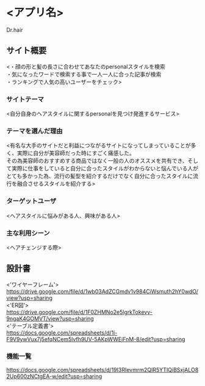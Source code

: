 # <アプリ名>
Dr.hair

## サイト概要

<・顔の形と髪の長さに合わせてあなたのpersonalスタイルを検索  
・気になったワードで検索する事で一人一人に合った記事が検索  
・ランキングで人気の高いユーザーをチェック>

### サイトテーマ
<自分自身のヘアスタイルに関するpersonalを見つけ発進するサービス>

### テーマを選んだ理由
<有名な大手のサイトだと利益につながるサイトになってしまっていることが多く、実際に自分が美容師だった時にすごく痛感した。  
その為美容師のおすすめする商品ではなく一般の人のオススメを共有でき、そして実際に仕事をしていると自分に合ったスタイルがわからないと悩んでいる人がとても多かった為、流行の髪型を紹介するだけでなく自分に合ったスタイルに流行を融合させるスタイルを紹介する>

### ターゲットユーザ
<ヘアスタイルに悩みがある人、興味がある人>

### 主な利用シーン
<ヘアチェンジする際>

## 設計書
<'ワイヤーフレーム'>  
<https://drive.google.com/file/d/1wb03AdZCGmdv1v984CiWsmuth2hY0wdO/view?usp=sharing>  
<'ER図'>  
<https://drive.google.com/file/d/1F0ZHMNo2e5lgrkTokevv-9ngaK4GOMVT/view?usp=sharing>  
<'テーブル定義書'>  
<https://docs.google.com/spreadsheets/d/1i-F9V9ywVux7j5efqNCem5lvfh9UV-5AKpWWEjFnM-8/edit?usp=sharing>

### 機能一覧
<https://docs.google.com/spreadsheets/d/19I3RIevmrm2QIR5YTIQiBSxjALO82Up600zNCtgEA-w/edit?usp=sharing>